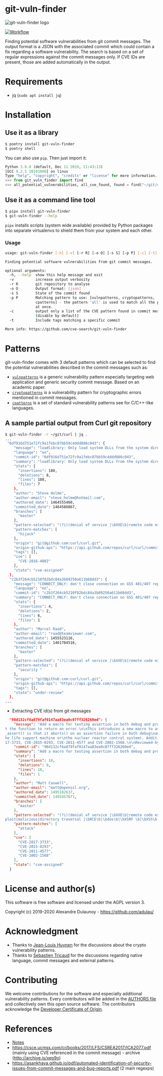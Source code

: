 # git-vuln-finder

![git-vuln-finder logo](https://raw.githubusercontent.com/cve-search/git-vuln-finder/f22077452c37e110bff0564e1f7b34637dc726c3/doc/logos/git-vuln-finder-small.png)

[![Workflow](https://github.com/cedricbonhomme/git-vuln-finder/workflows/Python%20application/badge.svg?style=flat-square)](https://github.com/cedricbonhomme/git-vuln-finder/actions?query=workflow%3A%22Python+application%22)

Finding potential software vulnerabilities from git commit messages.
The output format is a JSON with the associated commit which could contain a
fix regarding a software vulnerability. The search is based on a set of regular
expressions against the commit messages only. If CVE IDs are present, those are
added automatically in the output.

# Requirements

- jq (``sudo apt install jq``)


# Installation

## Use it as a library

~~~bash
$ poetry install git-vuln-finder
$ poetry shell
~~~

You can also use ``pip``. Then just import it:

~~~python
Python 3.8.0 (default, Dec 11 2019, 21:43:13)
[GCC 9.2.1 20191008] on linux
Type "help", "copyright", "credits" or "license" for more information.
>>> from git_vuln_finder import find
>>> all_potential_vulnerabilities, all_cve_found, found = find("~/git/curl")
~~~


## Use it as a command line tool

~~~bash
$ pipx install git-vuln-finder
$ git-vuln-finder --help
~~~

``pipx`` installs scripts (system wide available) provided by Python packages into
separate virtualenvs to shield them from your system and each other.


### Usage

~~~bash
usage: git-vuln-finder [-h] [-v] [-r R] [-o O] [-s S] [-p P] [-c] [-t]

Finding potential software vulnerabilities from git commit messages.

optional arguments:
  -h, --help  show this help message and exit
  -v          increase output verbosity
  -r R        git repository to analyse
  -o O        Output format: [json]
  -s S        State of the commit found
  -p P        Matching pattern to use: [vulnpatterns, cryptopatterns,
              cpatterns] - the pattern 'all' is used to match all the patterns
              at once.
  -c          output only a list of the CVE pattern found in commit messages
              (disable by default)
  -t          Include tags matching a specific commit

More info: https://github.com/cve-search/git-vuln-finder
~~~

# Patterns

git-vuln-finder comes with 3 default patterns which can be selected to find the potential vulnerabilities described in the commit messages such as:

- [`vulnpatterns`](https://github.com/cve-search/git-vuln-finder/blob/master/patterns/en/medium/vuln) is a generic vulnerability pattern especially targeting web application and generic security commit message. Based on an academic paper.
- [`cryptopatterns`](https://github.com/cve-search/git-vuln-finder/blob/master/patterns/en/medium/crypto) is a vulnerability pattern for cryptographic errors mentioned in commit messages.
- [`cpatterns`](https://github.com/cve-search/git-vuln-finder/blob/master/patterns/en/medium/c) is a set of standard vulnerability patterns see for C/C++-like languages.

## A sample partial output from Curl git repository

~~~bash
$ git-vuln-finder -r ~/git/curl | jq .
...
 "6df916d751e72fc9a1febc07bb59c4ddd886c043": {
    "message": "loadlibrary: Only load system DLLs from the system directory\n\nInspiration provided by: Daniel Stenberg and Ray Satiro\n\nBug: https://curl.haxx.se/docs/adv_20160530.html\n\nRef: Windows DLL hijacking with curl, CVE-2016-4802\n",
    "language": "en",
    "commit-id": "6df916d751e72fc9a1febc07bb59c4ddd886c043",
    "summary": "loadlibrary: Only load system DLLs from the system directory",
    "stats": {
      "insertions": 180,
      "deletions": 8,
      "lines": 188,
      "files": 7
    },
    "author": "Steve Holme",
    "author-email": "steve_holme@hotmail.com",
    "authored_date": 1464555460,
    "committed_date": 1464588867,
    "branches": [
      "master"
    ],
    "pattern-selected": "(?i)(denial of service |\bXXE\b|remote code execution|\bopen redirect|OSVDB|\bvuln|\bCVE\b |\bXSS\b|\bReDoS\b|\bNVD\b|malicious|x−frame−options|attack|cross site |exploit|malicious|directory traversal |\bRCE\b|\bdos\b|\bXSRF \b|\bXSS\b|clickjack|session.fixation|hijack|\badvisory|\binsecure |security |\bcross−origin\b|unauthori[z|s]ed |infinite loop)",
    "pattern-matches": [
      "hijack"
    ],
    "origin": "git@github.com:curl/curl.git",
    "origin-github-api": "https://api.github.com/repos/curl/curl/commits/6df916d751e72fc9a1febc07bb59c4ddd886c043",
    "tags": [],
    "cve": [
      "CVE-2016-4802"
    ],
    "state": "cve-assigned"
  },
  "c2b3f264cb5210f82bdc84a3b89250a611b68dd3": {
    "message": "CONNECT_ONLY: don't close connection on GSS 401/407 reponses\n\nPreviously, connections were closed immediately before the user had a\nchance to extract the socket when the proxy required Negotiate\nauthentication.\n\nThis regression was brought in with the security fix in commit\n79b9d5f1a42578f\n\nCloses #655\n",
    "language": "en",
    "commit-id": "c2b3f264cb5210f82bdc84a3b89250a611b68dd3",
    "summary": "CONNECT_ONLY: don't close connection on GSS 401/407 reponses",
    "stats": {
      "insertions": 4,
      "deletions": 2,
      "lines": 6,
      "files": 1
    },
    "author": "Marcel Raad",
    "author-email": "raad@teamviewer.com",
    "authored_date": 1455523116,
    "committed_date": 1461704516,
    "branches": [
      "master"
    ],
    "pattern-selected": "(?i)(denial of service |\bXXE\b|remote code execution|\bopen redirect|OSVDB|\bvuln|\bCVE\b |\bXSS\b|\bReDoS\b|\bNVD\b|malicious|x−frame−options|attack|cross site |exploit|malicious|directory traversal |\bRCE\b|\bdos\b|\bXSRF \b|\bXSS\b|clickjack|session.fixation|hijack|\badvisory|\binsecure |security |\bcross−origin\b|unauthori[z|s]ed |infinite loop)",
    "pattern-matches": [
      "security "
    ],
    "origin": "git@github.com:curl/curl.git",
    "origin-github-api": "https://api.github.com/repos/curl/curl/commits/c2b3f264cb5210f82bdc84a3b89250a611b68dd3",
    "tags": [],
    "state": "under-review"
  },
...
~~~

- Extracting CVE id(s) from git messages

~~~json
  "98d132cf6a879faf0147aa83ea0c07ff326260ed": {
    "message": "Add a macro for testing assertion in both debug and production builds\n\nIf we have an assert then in a debug build we want an abort() to occur.\nIn a production build we wan
t the function to return an error.\n\nThis introduces a new macro to assist with that. The idea is to replace\nexisting use of OPENSSL_assert() with this new macro. The problem with\nOPENSSL
_assert() is that it aborts() on an assertion failure in both debug\nand production builds. It should never be a library's decision to abort a\nprocess (we don't get to decide when to kill t
he life support machine or\nthe nuclear reactor control system). Additionally if an attacker can\ncause a reachable assert to be hit then this can be a source of DoS attacks\ne.g. see CVE-20
17-3733, CVE-2015-0293, CVE-2011-4577 and CVE-2002-1568.\n\nReviewed-by: Tim Hudson <tjh@openssl.org>\n(Merged from https://github.com/openssl/openssl/pull/3496)",
    "commit-id": "98d132cf6a879faf0147aa83ea0c07ff326260ed",
    "summary": "Add a macro for testing assertion in both debug and production builds",
    "stats": {
      "insertions": 18,
      "deletions": 0,
      "lines": 18,
      "files": 1
    },
    "author": "Matt Caswell",
    "author-email": "matt@openssl.org",
    "authored_date": 1495182637,
    "committed_date": 1495457671,
    "branches": [
      "master"
    ],
    "pattern-selected": "(?i)(denial of service |\bXXE\b|remote code execution|\bopen redirect|OSVDB|\bvuln|\bCVE\b |\bXSS\b|\bReDoS\b|\bNVD\b|malicious|x−frame−options|attack|cross site |ex
ploit|malicious|directory traversal |\bRCE\b|\bdos\b|\bXSRF \b|\bXSS\b|clickjack|session.fixation|hijack|\badvisory|\binsecure |security |\bcross−origin\b|unauthori[z|s]ed |infinite loop)",
    "pattern-matches": [
      "attack"
    ],
    "cve": [
      "CVE-2017-3733",
      "CVE-2015-0293",
      "CVE-2011-4577",
      "CVE-2002-1568"
    ],
    "state": "cve-assigned"
  }
~~~

# License and author(s)

This software is free software and licensed under the AGPL version 3.

Copyright (c) 2019-2020 Alexandre Dulaunoy - https://github.com/adulau/

# Acknowledgment

- Thanks to [Jean-Louis Huynen](https://github.com/gallypette) for the discussions about the crypto vulnerability patterns.
- Thanks to [Sebastien Tricaud](https://github.com/stricaud) for the discussions regarding native language, commit messages and external patterns.

# Contributing

We welcome contributions for the software and especially additional vulnerability patterns. Every contributors will be added in the [AUTHORS file](./AUTHORS) and
collectively own this open source software. The contributors acknowledge the [Developer Certificate of Origin](https://developercertificate.org/).

# References

- [Notes](https://gist.github.com/adulau/dce5a6ca5c65017869bb01dfee576303#file-finding-vuln-git-commit-messages-md)
- https://csce.ucmss.com/cr/books/2017/LFS/CSREA2017/ICA2077.pdf (mainly using CVE referenced in the commit message) - archive (http://archive.is/xep9o)
- https://asankhaya.github.io/pdf/automated-identification-of-security-issues-from-commit-messages-and-bug-reports.pdf (2 main regexps)
